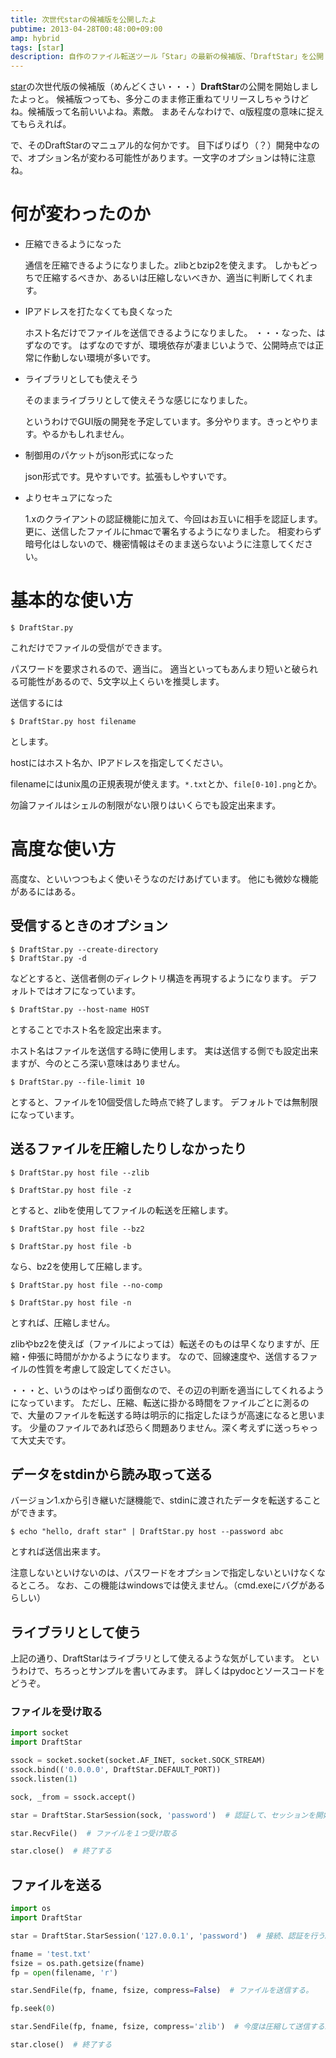 ```yaml
---
title: 次世代starの候補版を公開したよ
pubtime: 2013-04-28T00:48:00+09:00
amp: hybrid
tags: [star]
description: 自作のファイル転送ツール「Star」の最新の候補版、「DraftStar」を公開したので紹介です。
---
```


[star](/works/tool/star/)の次世代版の候補版（めんどくさい・・・）**DraftStar**の公開を開始しましたよっと。
候補版つっても、多分このまま修正重ねてリリースしちゃうけどね。候補版って名前いいよね。素敵。
まあそんなわけで、α版程度の意味に捉えてもらえれば。

で、そのDraftStarのマニュアル的な何かです。
目下ばりばり（？）開発中なので、オプション名が変わる可能性があります。一文字のオプションは特に注意ね。

# 何が変わったのか
- 圧縮できるようになった

    通信を圧縮できるようになりました。zlibとbzip2を使えます。
    しかもどっちで圧縮するべきか、あるいは圧縮しないべきか、適当に判断してくれます。

- IPアドレスを打たなくても良くなった

    ホスト名だけでファイルを送信できるようになりました。
    ・・・なった、はずなのです。
    はずなのですが、環境依存が凄まじいようで、公開時点では正常に作動しない環境が多いです。

- ライブラリとしても使えそう

    そのままライブラリとして使えそうな感じになりました。

    というわけでGUI版の開発を予定しています。多分やります。きっとやります。やるかもしれません。

- 制御用のパケットがjson形式になった

    json形式です。見やすいです。拡張もしやすいです。

- よりセキュアになった

    1.xのクライアントの認証機能に加えて、今回はお互いに相手を認証します。
    更に、送信したファイルにhmacで署名するようになりました。
    相変わらず暗号化はしないので、機密情報はそのまま送らないように注意してください。


# 基本的な使い方
``` shell
$ DraftStar.py
```
これだけでファイルの受信ができます。

パスワードを要求されるので、適当に。
適当といってもあんまり短いと破られる可能性があるので、5文字以上くらいを推奨します。

送信するには
``` shell
$ DraftStar.py host filename
```
とします。

hostにはホスト名か、IPアドレスを指定してください。

filenameにはunix風の正規表現が使えます。`*.txt`とか、`file[0-10].png`とか。

勿論ファイルはシェルの制限がない限りはいくらでも設定出来ます。

# 高度な使い方
高度な、といいつつもよく使いそうなのだけあげています。
他にも微妙な機能があるにはある。

## 受信するときのオプション
``` shell
$ DraftStar.py --create-directory
$ DraftStar.py -d
```
などとすると、送信者側のディレクトリ構造を再現するようになります。
デフォルトではオフになっています。

``` shell
$ DraftStar.py --host-name HOST
```
とすることでホスト名を設定出来ます。

ホスト名はファイルを送信する時に使用します。
実は送信する側でも設定出来ますが、今のところ深い意味はありません。

``` shell
$ DraftStar.py --file-limit 10
```
とすると、ファイルを10個受信した時点で終了します。
デフォルトでは無制限になっています。

## 送るファイルを圧縮したりしなかったり
``` shell
$ DraftStar.py host file --zlib
```
``` shell
$ DraftStar.py host file -z
```
とすると、zlibを使用してファイルの転送を圧縮します。

``` shell
$ DraftStar.py host file --bz2
```
``` shell
$ DraftStar.py host file -b
```
なら、bz2を使用して圧縮します。

``` shell
$ DraftStar.py host file --no-comp
```
``` shell
$ DraftStar.py host file -n
```
とすれば、圧縮しません。

zlibやbz2を使えば（ファイルによっては）転送そのものは早くなりますが、圧縮・伸張に時間がかかるようになります。
なので、回線速度や、送信するファイルの性質を考慮して設定してください。

・・・と、いうのはやっぱり面倒なので、その辺の判断を適当にしてくれるようになっています。
ただし、圧縮、転送に掛かる時間をファイルごとに測るので、大量のファイルを転送する時は明示的に指定したほうが高速になると思います。
少量のファイルであれば恐らく問題ありません。深く考えずに送っちゃって大丈夫です。

## データをstdinから読み取って送る
バージョン1.xから引き継いだ謎機能で、stdinに渡されたデータを転送することができます。
``` shell
$ echo "hello, draft star" | DraftStar.py host --password abc
```
とすれば送信出来ます。

注意しないといけないのは、パスワードをオプションで指定しないといけなくなるところ。
なお、この機能はwindowsでは使えません。（cmd.exeにバグがあるらしい）

## ライブラリとして使う
上記の通り、DraftStarはライブラリとして使えるような気がしています。
というわけで、ちろっとサンプルを書いてみます。
詳しくはpydocとソースコードをどうぞ。

### ファイルを受け取る
``` python
import socket
import DraftStar

ssock = socket.socket(socket.AF_INET, socket.SOCK_STREAM)
ssock.bind(('0.0.0.0', DraftStar.DEFAULT_PORT))
ssock.listen(1)

sock, _from = ssock.accept()

star = DraftStar.StarSession(sock, 'password')  # 認証して、セッションを開始する。

star.RecvFile()  # ファイルを１つ受け取る

star.close()  # 終了する
```

## ファイルを送る
``` python
import os
import DraftStar

star = DraftStar.StarSession('127.0.0.1', 'password')  # 接続、認証を行う。

fname = 'test.txt'
fsize = os.path.getsize(fname)
fp = open(filename, 'r')

star.SendFile(fp, fname, fsize, compress=False)  # ファイルを送信する。

fp.seek(0)

star.SendFile(fp, fname, fsize, compress='zlib')  # 今度は圧縮して送信する。'bz2'にも出来る。

star.close()  # 終了する
```
